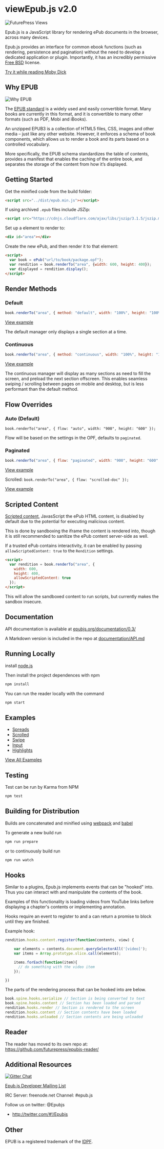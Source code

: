# viewEpub.js v2.0

![FuturePress Views](http://fchasen.com/futurepress/fp.png)

Epub.js is a JavaScript library for rendering ePub documents in the browser, across many devices.

Epub.js provides an interface for common ebook functions (such as rendering, persistence and pagination) without the need to develop a dedicated application or plugin. Importantly, it has an incredibly permissive [Free BSD](http://en.wikipedia.org/wiki/BSD_licenses) license.

[Try it while reading Moby Dick](https://futurepress.github.io/epubjs-reader/)

## Why EPUB

![Why EPUB](http://fchasen.com/futurepress/whyepub.png)

The [EPUB standard](http://www.idpf.org/epub/30/spec/epub30-overview.html) is a widely used and easily convertible format. Many books are currently in this format, and it is convertible to many other formats (such as PDF, Mobi and iBooks).

An unzipped EPUB3 is a collection of HTML5 files, CSS, images and other media – just like any other website. However, it enforces a schema of book components, which allows us to render a book and its parts based on a controlled vocabulary.

More specifically, the EPUB schema standardizes the table of contents, provides a manifest that enables the caching of the entire book, and separates the storage of the content from how it’s displayed.

## Getting Started

Get the minified code from the build folder:

```html
<script src="../dist/epub.min.js"></script>
```

If using archived `.epub` files include JSZip:

```html
<script src="https://cdnjs.cloudflare.com/ajax/libs/jszip/3.1.5/jszip.min.js"></script>
```

Set up a element to render to:

```html
<div id="area"></div>
```

Create the new ePub, and then render it to that element:

```html
<script>
  var book = ePub("url/to/book/package.opf");
  var rendition = book.renderTo("area", {width: 600, height: 400});
  var displayed = rendition.display();
</script>
```

## Render Methods

### Default

```js
book.renderTo("area", { method: "default", width: "100%", height: "100%" });
```

[View example](http://futurepress.github.io/epub.js/examples/spreads.html)

The default manager only displays a single section at a time.

### Continuous

```js
book.renderTo("area", { method: "continuous", width: "100%", height: "100%" });
```
[View example](http://futurepress.github.io/epub.js/examples/continuous-scrolled.html)

The continuous manager will display as many sections as need to fill the screen, and preload the next section offscreen. This enables seamless swiping / scrolling between pages on mobile and desktop, but is less performant than the default method.

## Flow Overrides

### Auto (Default)
`book.renderTo("area", { flow: "auto", width: "900", height: "600" });`

Flow will be based on the settings in the OPF, defaults to `paginated`.

### Paginated

```js
book.renderTo("area", { flow: "paginated", width: "900", height: "600" });
```

[View example](http://futurepress.github.io/epub.js/examples/spreads.html)

Scrolled: `book.renderTo("area", { flow: "scrolled-doc" });`

[View example](http://futurepress.github.io/epub.js/examples/scrolled.html)

## Scripted Content

[Scripted content](https://www.w3.org/TR/epub-33/#sec-scripted-content), JavasScript the ePub HTML content, is disabled by default due to the potential for executing malicious content. 

This is done by sandboxing the iframe the content is rendered into, though it is still recommended to sanitize the ePub content server-side as well.

If a trusted ePub contains interactivity, it can be enabled by passing `allowScriptedContent: true` to the `Rendition` settings.

```html
<script>
  var rendition = book.renderTo("area", {
    width: 600,
    height: 400,
    allowScriptedContent: true
  });
</script>
```

This will allow the sandboxed content to run scripts, but currently makes the sandbox insecure.

## Documentation

API documentation is available at [epubjs.org/documentation/0.3/](http://epubjs.org/documentation/0.3/)

A Markdown version is included in the repo at [documentation/API.md](https://github.com/futurepress/epub.js/blob/master/documentation/md/API.md)

## Running Locally

install [node.js](http://nodejs.org/)

Then install the project dependences with npm

```javascript
npm install
```

You can run the reader locally with the command

```javascript
npm start
```

## Examples

+ [Spreads](http://futurepress.github.io/epub.js/examples/spreads.html)
+ [Scrolled](http://futurepress.github.io/epub.js/examples/scrolled.html)
+ [Swipe](http://futurepress.github.io/epub.js/examples/swipe.html)
+ [Input](http://futurepress.github.io/epub.js/examples/input.html)
+ [Highlights](http://futurepress.github.io/epub.js/examples/highlights.html)

[View All Examples](http://futurepress.github.io/epub.js/examples/)

## Testing

Test can be run by Karma from NPM

```js
npm test
```

## Building for Distribution

Builds are concatenated and minified using [webpack](https://webpack.js.org/) and [babel](https://babeljs.io/)

To generate a new build run

```javascript
npm run prepare
```

or to continuously build run

```javascript
npm run watch
```

## Hooks

Similar to a plugins, Epub.js implements events that can be "hooked" into. Thus you can interact with and manipulate the contents of the book.

Examples of this functionality is loading videos from YouTube links before displaying a chapter's contents or implementing annotation.

Hooks require an event to register to and a can return a promise to block until they are finished.

Example hook:

```javascript
rendition.hooks.content.register(function(contents, view) {

    var elements = contents.document.querySelectorAll('[video]');
    var items = Array.prototype.slice.call(elements);

    items.forEach(function(item){
      // do something with the video item
    });

})
```

The parts of the rendering process that can be hooked into are below.

```js
book.spine.hooks.serialize // Section is being converted to text
book.spine.hooks.content // Section has been loaded and parsed
rendition.hooks.render // Section is rendered to the screen
rendition.hooks.content // Section contents have been loaded
rendition.hooks.unloaded // Section contents are being unloaded
```

## Reader
The reader has moved to its own repo at: https://github.com/futurepress/epubjs-reader/

## Additional Resources

[![Gitter Chat](https://badges.gitter.im/futurepress/epub.js.png)](https://gitter.im/futurepress/epub.js "Gitter Chat")

[Epub.js Developer Mailing List](https://groups.google.com/forum/#!forum/epubjs)

IRC Server: freenode.net Channel: #epub.js

Follow us on twitter: @Epubjs

+ http://twitter.com/#!/Epubjs

## Other

EPUB is a registered trademark of the [IDPF](http://idpf.org/).
